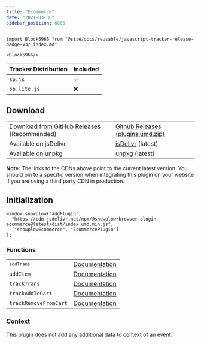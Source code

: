 ```yaml
---
title: "Ecommerce"
date: "2021-03-30"
sidebar_position: 6000
---
```


```mdx-code-block
import Block5966 from "@site/docs/reusable/javascript-tracker-release-badge-v3/_index.md"

<Block5966/>
```

| Tracker Distribution | Included |
| -------------------- | -------- |
| `sp.js`              | ✅       |
| `sp.lite.js`         | ❌       |

## Download

<table class="has-fixed-layout"><tbody><tr><td>Download from GitHub Releases (Recommended)</td><td><a href="https://github.com/snowplow/snowplow-javascript-tracker/releases" target="_blank" rel="noreferrer noopener">Github Releases (plugins.umd.zip)</a></td></tr><tr><td>Available on jsDelivr</td><td><a href="https://cdn.jsdelivr.net/npm/@snowplow/browser-plugin-ecommerce@latest/dist/index.umd.min.js" target="_blank" rel="noreferrer noopener">jsDelivr</a> (latest)</td></tr><tr><td>Available on unpkg</td><td><a href="https://unpkg.com/@snowplow/browser-plugin-ecommerce@latest/dist/index.umd.min.js" target="_blank" rel="noreferrer noopener">unpkg</a> (latest)</td></tr></tbody></table>

**Note:** The links to the CDNs above point to the current latest version. You should pin to a specific version when integrating this plugin on your website if you are using a third party CDN in production.

## Initialization

```
window.snowplow('addPlugin',
  "https://cdn.jsdelivr.net/npm/@snowplow/browser-plugin-ecommerce@latest/dist/index.umd.min.js",
  ["snowplowEcommerce", "EcommercePlugin"]
);
```

### Functions

<table class="has-fixed-layout"><tbody><tr><td><code><code>addTrans</code></code></td><td><a href="/docs/collecting-data/collecting-from-own-applications/javascript-trackers/javascript-tracker/javascript-tracker-v3/tracking-events/#addTrans">Documentation</a></td></tr><tr><td><code>addItem</code></td><td><a href="/docs/collecting-data/collecting-from-own-applications/javascript-trackers/javascript-tracker/javascript-tracker-v3/tracking-events/#addItem">Documentation</a></td></tr><tr><td><code>trackTrans</code></td><td><a href="/docs/collecting-data/collecting-from-own-applications/javascript-trackers/javascript-tracker/javascript-tracker-v3/tracking-events/#trackTrans">Documentation</a></td></tr><tr><td><code>trackAddToCart</code></td><td><a href="/docs/collecting-data/collecting-from-own-applications/javascript-trackers/javascript-tracker/javascript-tracker-v3/tracking-events/#trackAddToCart_and_trackRemoveFromCart">Documentation</a></td></tr><tr><td><code>trackRemoveFromCart</code></td><td><a href="/docs/collecting-data/collecting-from-own-applications/javascript-trackers/javascript-tracker/javascript-tracker-v3/tracking-events/#trackAddToCart_and_trackRemoveFromCart">Documentation</a></td></tr></tbody></table>

### Context

This plugin does not add any additional data to context of an event.
